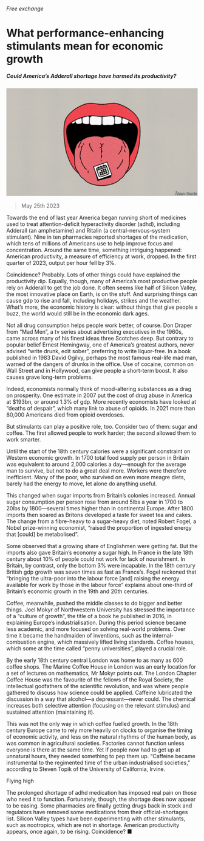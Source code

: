 ###### Free exchange

# What performance-enhancing stimulants mean for economic growth 

##### Could America’s Adderall shortage have harmed its productivity? 

![image](images/20230527_FND000.jpg) 

> May 25th 2023 

Towards the end of last year America began running short of medicines used to treat attention-deficit hyperactivity disorder (adhd), including Adderall (an amphetamine) and Ritalin (a central-nervous-system stimulant). Nine in ten pharmacies reported shortages of the medication, which tens of millions of Americans use to help improve focus and concentration. Around the same time, something intriguing happened: American productivity, a measure of efficiency at work, dropped. In the first quarter of 2023, output per hour fell by 3%. 

Coincidence? Probably. Lots of other things could have explained the productivity dip. Equally, though, many of America’s most productive people rely on Adderall to get the job done. It often seems like half of Silicon Valley, the most innovative place on Earth, is on the stuff. And surprising things can cause gdp to rise and fall, including holidays, strikes and the weather. What’s more, the economic history is clear: without things that give people a buzz, the world would still be in the economic dark ages. 

Not all drug consumption helps people work better, of course. Don Draper from “Mad Men”, a tv series about advertising executives in the 1960s, came across many of his finest ideas three Scotches deep. But contrary to popular belief Ernest Hemingway, one of America’s greatest authors, never advised “write drunk, edit sober”, preferring to write liquor-free. In a book published in 1983 David Ogilvy, perhaps the most famous real-life mad man, warned of the dangers of drunks in the office. Use of cocaine, common on Wall Street and in Hollywood, can give people a short-term boost. It also causes grave long-term problems.

Indeed, economists normally think of mood-altering substances as a drag on prosperity. One estimate in 2007 put the cost of drug abuse in America at $193bn, or around 1.3% of gdp. More recently economists have looked at “deaths of despair”, which many link to abuse of opioids. In 2021 more than 80,000 Americans died from opioid overdoses. 

But stimulants can play a positive role, too. Consider two of them: sugar and coffee. The first allowed people to work harder; the second allowed them to work smarter. 

Until the start of the 18th century calories were a significant constraint on Western economic growth. In 1700 total food supply per person in Britain was equivalent to around 2,000 calories a day—enough for the average man to survive, but not to do a great deal more. Workers were therefore inefficient. Many of the poor, who survived on even more meagre diets, barely had the energy to move, let alone do anything useful.

This changed when sugar imports from Britain’s colonies increased. Annual sugar consumption per person rose from around 5lbs a year in 1700 to 20lbs by 1800—several times higher than in continental Europe. After 1800 imports then soared as Britons developed a taste for sweet tea and cakes. The change from a fibre-heavy to a sugar-heavy diet, noted Robert Fogel, a Nobel prize-winning economist, “raised the proportion of ingested energy that [could] be metabolised”. 

Some observed that a growing share of Englishmen were getting fat. But the imports also gave Britain’s economy a sugar high. In France in the late 18th century about 10% of people could not work for lack of nourishment. In Britain, by contrast, only the bottom 3% were incapable. In the 18th century British gdp growth was seven times as fast as France’s. Fogel reckoned that “bringing the ultra-poor into the labour force [and] raising the energy available for work by those in the labour force” explains about one-third of Britain’s economic growth in the 19th and 20th centuries. 

Coffee, meanwhile, pushed the middle classes to do bigger and better things. Joel Mokyr of Northwestern University has stressed the importance of a “culture of growth”, the title of a book he published in 2016, in explaining Europe’s industrialisation. During this period science became less academic, and more focused on solving real-world problems. Over time it became the handmaiden of inventions, such as the internal-combustion engine, which massively lifted living standards. Coffee houses, which some at the time called “penny universities”, played a crucial role. 

By the early 18th century central London was home to as many as 600 coffee shops. The Marine Coffee House in London was an early location for a set of lectures on mathematics, Mr Mokyr points out. The London Chapter Coffee House was the favourite of the fellows of the Royal Society, the intellectual godfathers of the scientific revolution, and was where people gathered to discuss how science could be applied. Caffeine lubricated the discussion in a way that alcohol—a depressant—never could. The chemical increases both selective attention (focusing on the relevant stimulus) and sustained attention (maintaining it). 

This was not the only way in which coffee fuelled growth. In the 18th century Europe came to rely more heavily on clocks to organise the timing of economic activity, and less on the natural rhythms of the human body, as was common in agricultural societies. Factories cannot function unless everyone is there at the same time. Yet if people now had to get up at unnatural hours, they needed something to pep them up. “Caffeine became instrumental to the regimented time of the urban industrialised societies,” according to Steven Topik of the University of California, Irvine.

Flying high

The prolonged shortage of adhd medication has imposed real pain on those who need it to function. Fortunately, though, the shortage does now appear to be easing. Some pharmacies are finally getting drugs back in stock and regulators have removed some medications from their official-shortages list. Silicon Valley types have been experimenting with other stimulants, such as nootropics, which are not in shortage. American productivity appears, once again, to be rising. Coincidence? ■






